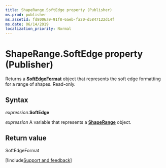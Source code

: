 ```yaml
---
title: ShapeRange.SoftEdge property (Publisher)
ms.prod: publisher
ms.assetid: fd8006a9-91f8-6aeb-fa20-d5847122d14f
ms.date: 06/14/2019
localization_priority: Normal
---
```



# ShapeRange.SoftEdge property (Publisher)

Returns a **[SoftEdgeFormat](Publisher.softedgeformat.md)** object that represents the soft edge formatting for a range of shapes. Read-only.


## Syntax

_expression_.**SoftEdge**

_expression_ A variable that represents a **[ShapeRange](Publisher.ShapeRange.md)** object.


## Return value

SoftEdgeFormat


[!include[Support and feedback](~/includes/feedback-boilerplate.md)]